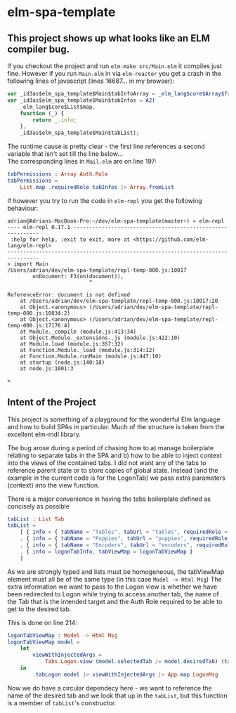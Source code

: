 # elm-spa-template

## This project shows up what looks like an ELM compiler bug.

If you checkout the project and run ```elm-make src/Main.elm``` it compiles just fine.  However if you run ```Main.elm``` in 
via ```elm-reactor``` you get a crash in the following lines of javascript (lines 16687... in my browser):

```javascript
var _id3as$elm_spa_template$Main$tabInfoArray = _elm_lang$core$Array$fromList(_id3as$elm_spa_template$Main$tabInfos);
var _id3as$elm_spa_template$Main$tabInfos = A2(
	_elm_lang$core$List$map,
	function (_) {
		return _.info;
	},
	_id3as$elm_spa_template$Main$tabList);
```
The runtime cause is pretty clear - the first line references a second variable that isn't set till the line below...  
The corresponding lines in ```Mail.elm``` are on line 197:
```elm
tabPermissions : Array Auth.Role
tabPermissions =
    List.map .requiredRole tabInfos |> Array.fromList
```
If however you try to run the code in ```elm-repl``` you get the following behaviour:
```
adrian@Adrians-MacBook-Pro:~/dev/elm-spa-template(master⚡) » elm-repl
---- elm-repl 0.17.1 -----------------------------------------------------------
 :help for help, :exit to exit, more at <https://github.com/elm-lang/elm-repl>
--------------------------------------------------------------------------------
> import Main
/Users/adrian/dev/elm-spa-template/repl-temp-000.js:10017
       	onDocument: F3(on(document)),
       	                  ^

ReferenceError: document is not defined
    at /Users/adrian/dev/elm-spa-template/repl-temp-000.js:10017:20
    at Object.<anonymous> (/Users/adrian/dev/elm-spa-template/repl-temp-000.js:10034:2)
    at Object.<anonymous> (/Users/adrian/dev/elm-spa-template/repl-temp-000.js:17176:4)
    at Module._compile (module.js:413:34)
    at Object.Module._extensions..js (module.js:422:10)
    at Module.load (module.js:357:32)
    at Function.Module._load (module.js:314:12)
    at Function.Module.runMain (module.js:447:10)
    at startup (node.js:140:18)
    at node.js:1001:3

>
```


## Intent of the Project

This project is something of a playground for the wonderful Elm language and how to build SPAs in particular.  Much of the structure is 
taken from the excellent elm-mdl library.

The bug arose during a period of chasing how to a) manage boilerplate relating to separate tabs in the SPA and b) how to be able to inject
context into the views of the contained tabs.  I did not want any of the tabs to reference parent state or to store copies of global state.
Instead (and the example in the current code is for the LogonTab) we pass extra parameters (context) into the view function.

There is a major convenience in having the tabs boilerplate defined as concisely as possible  

```elm
tabList : List Tab
tabList =
    [ { info = { tabName = "Tables", tabUrl = "tables", requiredRole = Auth.User }, tabViewMap = tableTabViewMap }
    , { info = { tabName = "Puppies", tabUrl = "puppies", requiredRole = Auth.Admin }, tabViewMap = .tabPuppies >> Tabs.Puppies.view >> App.map PuppiesMsg }
    , { info = { tabName = "Encoders", tabUrl = "encoders", requiredRole = Auth.User }, tabViewMap = .tabEncoders >> Tabs.Encoders.view >> App.map EncodersMsg }
    , { info = logonTabInfo, tabViewMap = logonTabViewMap }
    ]
```

As we are strongly typed and lists must be homogeneous, the tabViewMap element must all be of the same type (in this case ```Model -> Html Msg```)
The extra information we want to pass to the Logon view is whether we have been redirected to Logon while trying to access
another tab, the name of the Tab that is the intended target and the Auth Role required to be able to get to the desired tab.

This is done on line 214:
```elm
logonTabViewMap : Model -> Html Msg
logonTabViewMap model =
    let
        viewWithInjectedArgs =
            Tabs.Logon.view (model.selectedTab /= model.desiredTab) (tabName model.desiredTab) Auth.Admin
    in
        .tabLogon model |> viewWithInjectedArgs |> App.map LogonMsg
```

Now we do have a circular dependecy here - we want to reference the name of the desired tab and we look that up in the ```tabList```, but this function is a member of ```tabList```'s constructor.
